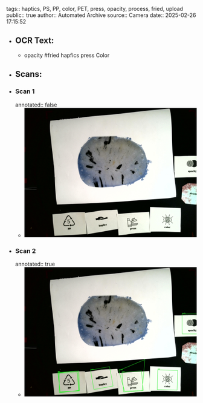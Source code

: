 tags:: haptics, PS, PP, color, PET, press, opacity, process, fried, upload
public:: true
author:: Automated Archive
source:: Camera
date:: 2025-02-26 17:15:52

- ## OCR Text:
	- opacity
	  #fried
	  hapfics
	  press
	  Color
- ## Scans:
- ### Scan 1
  annotated:: false
	- ![./assets/scans/2025-02-26T17-15-52-0489.jpg](./assets/scans/2025-02-26T17-15-52-0489.jpg)
- ### Scan 2
  annotated:: true
	- ![./assets/scans/2025-02-26T17-15-52-0779.jpg](./assets/scans/2025-02-26T17-15-52-0779.jpg)